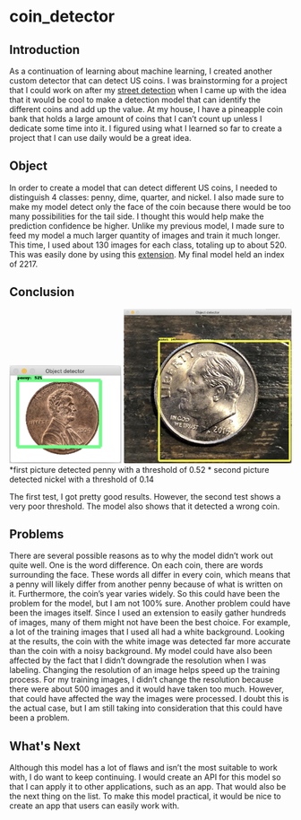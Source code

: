 # coin_detector

## Introduction

As a continuation of learning about machine learning, I created another custom detector that can detect US coins. I was brainstorming for a project that I could work on after my [street detection](https://github.com/holyjen123/object_detection.git) when I came up with the idea that it would be cool to make a detection model that can identify the different coins and add up the value. At my house, I have a pineapple coin bank that holds a large amount of coins that I can’t count up unless I dedicate some time into it. I figured using what I learned so far to create a project that I can use daily would be a great idea. 

## Object

In order to create a model that can detect different US coins, I needed to distinguish 4 classes: penny, dime, quarter, and nickel. I also made sure to make my model detect only the face of the coin because there would be too many possibilities for the tail side. I thought this would help make the prediction confidence be higher. 
Unlike my previous model, I made sure to feed my model a much larger quantity of images and train it much longer. This time, I used about 130 images for each class, totaling up to about 520. This was easily done by using this [extension](https://download-all-images.mobilefirst.me/). My final model held an index of 2217. 

## Conclusion

<img src="https://github.com/holyjen123/coin_detector/blob/master/readme_images/penny.png" alt="penny" width="200" height="175">
<img src="https://github.com/holyjen123/coin_detector/blob/master/readme_images/quarter.png" alt="quarter" width="300" height="275">
*first picture detected penny with a threshold of 0.52 
* second picture detected nickel with a threshold of 0.14

The first test, I got pretty good results. However, the second test shows a very poor threshold. The model also shows that it detected a wrong coin. 

## Problems

There are several possible reasons as to why the model didn’t work out quite well. One is the word difference. On each coin, there are words surrounding the face. These words all differ in every coin, which means that a penny will likely differ from another penny because of what is written on it. Furthermore, the coin’s year varies widely. So this could have been the problem for the model, but I am not 100% sure. 
Another problem could have been the images itself. Since I used an extension to easily gather hundreds of images, many of them might not have been the best choice. For example, a lot of the training images that I used all had a white background. Looking at the results, the coin with the white image was detected far more accurate than the coin with a noisy background. 
My model could have also been affected by the fact that I didn’t downgrade the resolution when I was labeling. Changing the resolution of an image helps speed up the training process. For my training images, I didn’t change the resolution because there were about 500 images and it would have taken too much. However, that could have affected the way the images were processed. I doubt this is the actual case, but I am still taking into consideration that this could have been a problem. 

## What's Next

Although this model has a lot of flaws and isn’t the most suitable to work with, I do want to keep continuing. I would create an API for this model so that I can apply it to other applications, such as an app. That would also be the next thing on the list. To make this model practical, it would be nice to create an app that users can easily work with. 
